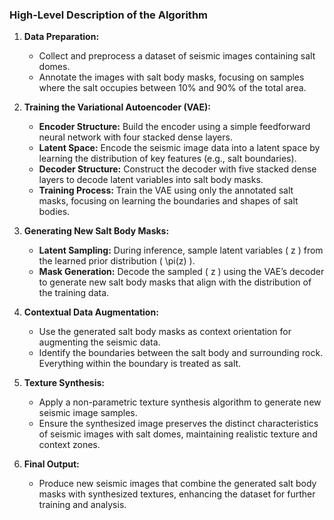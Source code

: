 ### High-Level Description of the Algorithm

1. **Data Preparation:**
   - Collect and preprocess a dataset of seismic images containing salt domes.
   - Annotate the images with salt body masks, focusing on samples where the salt occupies between 10% and 90% of the total area.

2. **Training the Variational Autoencoder (VAE):**
   - **Encoder Structure:** Build the encoder using a simple feedforward neural network with four stacked dense layers.
   - **Latent Space:** Encode the seismic image data into a latent space by learning the distribution of key features (e.g., salt boundaries).
   - **Decoder Structure:** Construct the decoder with five stacked dense layers to decode latent variables into salt body masks.
   - **Training Process:** Train the VAE using only the annotated salt masks, focusing on learning the boundaries and shapes of salt bodies.

3. **Generating New Salt Body Masks:**
   - **Latent Sampling:** During inference, sample latent variables \( z \) from the learned prior distribution \( \pi(z) \).
   - **Mask Generation:** Decode the sampled \( z \) using the VAE’s decoder to generate new salt body masks that align with the distribution of the training data.

4. **Contextual Data Augmentation:**
   - Use the generated salt body masks as context orientation for augmenting the seismic data.
   - Identify the boundaries between the salt body and surrounding rock. Everything within the boundary is treated as salt.

5. **Texture Synthesis:**
   - Apply a non-parametric texture synthesis algorithm to generate new seismic image samples.
   - Ensure the synthesized image preserves the distinct characteristics of seismic images with salt domes, maintaining realistic texture and context zones.

6. **Final Output:**
   - Produce new seismic images that combine the generated salt body masks with synthesized textures, enhancing the dataset for further training and analysis.